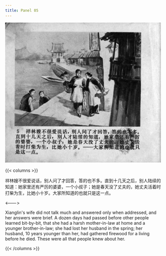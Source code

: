 ```yaml
---
title: Panel 05
---
```


![zhufu panel](./../../images/zhufu/seifert0772_zf_0010_005.jpg)

{{< columns >}}

祥林嫂不很爱说话，别人问了才回答，答的也不多。直到十几天之后，别人陆续的知道：她家里还有严厉的婆婆，一个小叔子；她是春天没了丈夫的，她丈夫活着时打柴为生，比她小十岁。大家所知道的也就只是这一点。

<--->

Xianglin's wife did not talk much and answered only when addressed, and her answers were brief. A dozen days had passed before other people learned bit-by-bit, that she had a harsh mother-in-law at home and a younger brother-in-law; she had lost her husband in the spring; her husband, 10 years younger than her, had gathered firewood for a living before he died. These were all that people knew about her.

{{< /columns >}}
